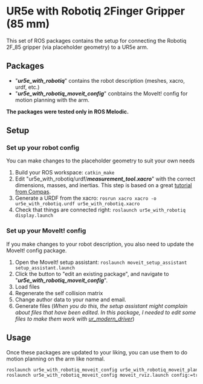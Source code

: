 # UR5e with Robotiq 2Finger Gripper (85 mm)

This set of ROS packages contains the setup for connecting the Robotiq 2F_85 gripper (via placeholder geometry) to a UR5e arm.

## Packages
- "_**ur5e_with_robotiq**_" contains the robot description (meshes, xacro, urdf, etc.)
- "_**ur5e_with_robotiq_moveit_config**_" conbtains the MoveIt! config for motion planning with the arm.

**The packages were tested only in ROS Melodic.**

## Setup

### Set up your robot config
You can make changes to the placeholder geometry to suit your own needs

1. Build your ROS workspace: `catkin_make`
2. Edit "ur5e_with_robotiq/urdf/_**measurement_tool.xacro**_" with the correct dimensions, masses, and inertias. This step is based on a great [tutorial from Compas](https://gramaziokohler.github.io/compas_fab/latest/examples/03_backends_ros/07_ros_create_urdf_ur5_with_measurement_tool.html).
3. Generate a URDF from the xacro: `rosrun xacro xacro -o ur5e_with_robotiq.urdf ur5e_with_robotiq.xacro`
4. Check that things are connected right: `roslaunch ur5e_with_robotiq display.launch`

### Set up your MoveIt! config
If you make changes to your robot description, you also need to update the MoveIt! config package.

1. Open the MoveIt! setup assistant: `roslaunch moveit_setup_assistant setup_assistant.launch`
2. Click the button to "edit an existing package", and navigate to "_**ur5e_with_robotiq_moveit_config**_".
3. Load files
4. Regenerate the self collision matrix
5. Change author data to your name and email.
6. Generate files (_When you do this, the setup assistant might complain about files that have been edited. In this package, I needed to edit some files to make them work with [ur_modern_driver](https://github.com/plusone-robotics/ur_modern_driver)_)

## Usage
Once these packages are updated to your liking, you can use them to do motion planning on the arm like normal.

```bash
roslaunch ur5e_with_robotiq_moveit_config ur5e_with_robotiq_moveit_planning_execution.launch limited:=false &
roslaunch ur5e_with_robotiq_moveit_config moveit_rviz.launch config:=true
```